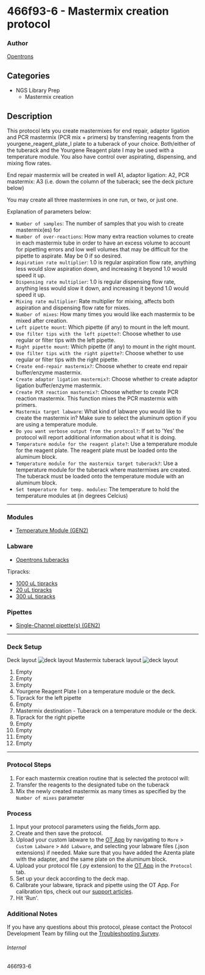 # 466f93-6 - Mastermix creation protocol

### Author
[Opentrons](https://opentrons.com/)

## Categories
* NGS Library Prep
	* Mastermix creation

## Description
This protocol lets you create mastermixes for end repair, adaptor ligation and PCR mastermix (PCR mix + primers) by transferring reagents from the yourgene_reagent_plate_I plate to a tuberack of your choice. Both/either of the tuberack and the Yourgene Reagent plate I may be used with a temperature module. You also have control over aspirating, dispensing, and mixing flow rates.

End repair mastermix will be created in well A1, adaptor ligation: A2, PCR mastermix: A3 (i.e. down the column of the tuberack; see the deck picture below)

You may create all three mastermixes in one run, or two, or just one.

Explanation of parameters below:
* `Number of samples`: The number of samples that you wish to create mastermix(es) for
* `Number of over-reactions`: How many extra reaction volumes to create in each mastermix tube in order to have an excess volume to account for pipetting errors and low well volumes that may be difficult for the pipette to aspirate. May be 0 if so desired.
* `Aspiration rate multiplier`: 1.0 is regular aspiration flow rate, anything less would slow aspiration down, and increasing it beyond 1.0 would speed it up.
* `Dispensing rate multiplier`: 1.0 is regular dispensing flow rate, anything less would slow it down, and increasing it beyond 1.0 would speed it up.
* `Mixing rate multiplier`: Rate multiplier for mixing, affects both aspiration and dispensing flow rate for mixes.
* `Number of mixes`: How many times you would like each mastermix to be mixed after creation.
* `Left pipette mount`: Which pipette (if any) to mount in the left mount.
* `Use filter tips with the left pipette?`: Choose whether to use regular or filter tips with the left pipette.
* `Right pipette mount`: Which pipette (if any) to mount in the right mount.
* `Use filter tips with the right pipette?`: Choose whether to use regular or filter tips with the right pipette.
* `Create end-repair mastermix?`: Choose whether to create end repair buffer/enzyme mastermix.
* `Create adaptor ligation mastermix?`: Choose whether to create adaptor ligation buffer/enzyme mastermix.
* `Create PCR reaction mastermix?`: Choose whether to create PCR reaction mastermix. This function mixes the PCR mastermix with primers.
* `Mastermix target labware`: What kind of labware you would like to create the mastermix in? Make sure to select the aluminum option if you are using a temperature module.
* `Do you want verbose output from the protocol?`: If set to 'Yes' the protocol will report additional information about what it is doing.
* `Temperature module for the reagent plate?`: Use a temperature module for the reagent plate. The reagent plate must be loaded onto the aluminum block.
* `Temperature module for the mastermix target tuberack?`: Use a temperature module for the tuberack where mastermixes are created. The tuberack must be loaded onto the temperature module with an aluminum block.
* `Set temperature for temp. modules`: The temperature to hold the temperature modules at (in degrees Celcius)

---

### Modules
* [Temperature Module (GEN2)](https://shop.opentrons.com/collections/hardware-modules/products/tempdeck)

### Labware
* [Opentrons tuberacks](https://shop.opentrons.com/4-in-1-tube-rack-set/)

Tipracks:

* [1000 uL tipracks](https://shop.opentrons.com/opentrons-1000-l-tips/)
* [20 uL tipracks](https://shop.opentrons.com/opentrons-20-l-tips-160-racks-800-refills/)
* [300 uL tipracks](https://shop.opentrons.com/opentrons-300ul-tips-1000-refills/)

### Pipettes
* [Single-Channel pipette(s) (GEN2)](https://shop.opentrons.com/single-channel-electronic-pipette-p20/)

---

### Deck Setup
Deck layout
![deck layout](https://opentrons-protocol-library-website.s3.amazonaws.com/custom-README-images/466f93/466f93-6/deck.png)
Mastermix tuberack layout
![deck layout](https://opentrons-protocol-library-website.s3.amazonaws.com/custom-README-images/466f93/466f93-6/mastermix_tuberack.png)


1. Empty
2. Empty
3. Empty
4. Yourgene Reagent Plate I on a temperature module or the deck.
5. Tiprack for the left pipette
6. Empty
7. Mastermix destination - Tuberack on a temperature module or the deck.
8. Tiprack for the right pipette
9. Empty
10. Empty
11. Empty
12. Empty


---

### Protocol Steps
1. For each mastermix creation routine that is selected the protocol will:
2. Transfer the reagents to the designated tube on the tuberack
3. Mix the newly created mastermix as many times as specified by the `Number of mixes` parameter

### Process
1. Input your protocol parameters using the fields_form app.
2. Create and then save the protocol.
3. Upload your custom labware to the [OT App](https://opentrons.com/ot-app) by navigating to `More` > `Custom Labware` > `Add Labware`, and selecting your labware files (.json extensions) if needed. Make sure that you have added the Azenta plate with the adapter, and the same plate on the aluminum block.
4. Upload your protocol file (.py extension) to the [OT App](https://opentrons.com/ot-app) in the `Protocol` tab.
5. Set up your deck according to the deck map.
6. Calibrate your labware, tiprack and pipette using the OT App. For calibration tips, check out our [support articles](https://support.opentrons.com/en/collections/1559720-guide-for-getting-started-with-the-ot-2).
7. Hit 'Run'.

### Additional Notes
If you have any questions about this protocol, please contact the Protocol Development Team by filling out the [Troubleshooting Survey](https://protocol-troubleshooting.paperform.co/).

###### Internal
466f93-6

